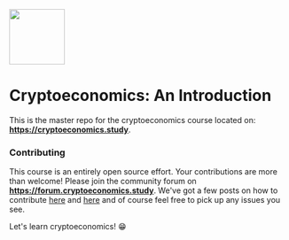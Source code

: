 <img src="https://i.imgur.com/XzsEQmk.png" width="100px"/>

# Cryptoeconomics: An Introduction
This is the master repo for the cryptoeconomics course located on: **https://cryptoeconomics.study**.

### Contributing
This course is an entirely open source effort. Your contributions are more than welcome!
Please join the community forum on **https://forum.cryptoeconomics.study**. We've got a few posts
on how to contribute [here](https://forum.cryptoeconomics.study/t/contribution-guidelines/125) and
[here](https://forum.cryptoeconomics.study/t/website-overhaul-collaboration-process/93) and of course
feel free to pick up any issues you see.

Let's learn cryptoeconomics! 😁
